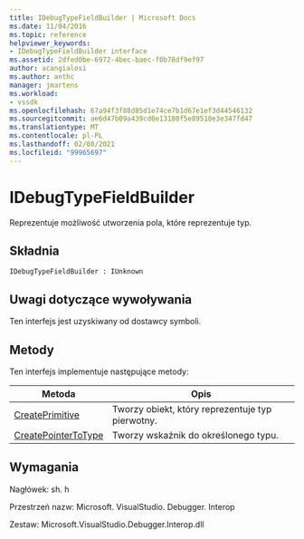 ```yaml
---
title: IDebugTypeFieldBuilder | Microsoft Docs
ms.date: 11/04/2016
ms.topic: reference
helpviewer_keywords:
- IDebugTypeFieldBuilder interface
ms.assetid: 2dfed0be-6972-4bec-baec-f0b78df9ef97
author: acangialosi
ms.author: anthc
manager: jmartens
ms.workload:
- vssdk
ms.openlocfilehash: 67a94f3f88d85d1e74ce7b1d67e1ef3d44546132
ms.sourcegitcommit: ae6d47b09a439cd0e13180f5e89510e3e347fd47
ms.translationtype: MT
ms.contentlocale: pl-PL
ms.lasthandoff: 02/08/2021
ms.locfileid: "99965697"
---
```

# <a name="idebugtypefieldbuilder"></a>IDebugTypeFieldBuilder
Reprezentuje możliwość utworzenia pola, które reprezentuje typ.

## <a name="syntax"></a>Składnia

```
IDebugTypeFieldBuilder : IUnknown
```

## <a name="notes-for-callers"></a>Uwagi dotyczące wywoływania
 Ten interfejs jest uzyskiwany od dostawcy symboli.

## <a name="methods"></a>Metody
 Ten interfejs implementuje następujące metody:

|Metoda|Opis|
|------------|-----------------|
|[CreatePrimitive](../../../extensibility/debugger/reference/idebugtypefieldbuilder-createprimitive.md)|Tworzy obiekt, który reprezentuje typ pierwotny.|
|[CreatePointerToType](../../../extensibility/debugger/reference/idebugtypefieldbuilder-createpointertotype.md)|Tworzy wskaźnik do określonego typu.|

## <a name="requirements"></a>Wymagania
 Nagłówek: sh. h

 Przestrzeń nazw: Microsoft. VisualStudio. Debugger. Interop

 Zestaw: Microsoft.VisualStudio.Debugger.Interop.dll

